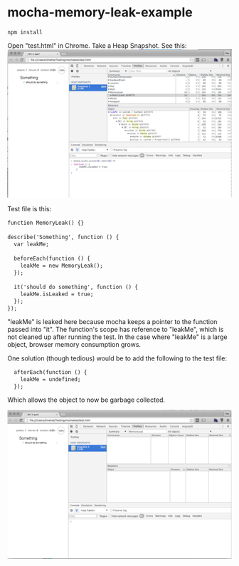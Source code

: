 # mocha-memory-leak-example

```
npm install
```

Open "test.html" in Chrome. Take a Heap Snapshot. See this:
![Screenshot of memory leak](/heap-snapshot-leaking.png "Heap Snapshot")

Test file is this:
```
function MemoryLeak() {}

describe('Something', function () {
  var leakMe;

  beforeEach(function () {
    leakMe = new MemoryLeak();
  });

  it('should do something', function () {
    leakMe.isLeaked = true;
  });
});
```

"leakMe" is leaked here because mocha keeps a pointer to the function passed into "it". The function's scope has reference to "leakMe", which is not cleaned up after running the test. In the case where "leakMe" is a large object, browser memory consumption grows.

One solution (though tedious) would be to add the following to the test file:

```
  afterEach(function () {
    leakMe = undefined;
  });
```

Which allows the object to now be garbage collected.

![Screenshot of memory leak cleaned up](/heap-snapshot-clean.png "Clean Heap Snapshot")
